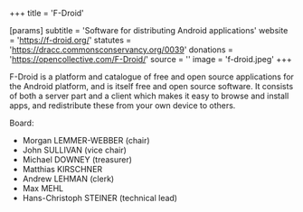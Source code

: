 +++
title = 'F-Droid'

[params]
    subtitle = 'Software for distributing Android applications'
    website = 'https://f-droid.org/'
    statutes = 'https://dracc.commonsconservancy.org/0039'
    donations = 'https://opencollective.com/F-Droid/'
    source = ''
    image = 'f-droid.jpeg'
+++

F-Droid is a platform and catalogue of free and open source applications for the Android platform, and is itself free and open source software. It consists of both a server part and a client which makes it easy to browse and install apps, and redistribute these from your own device to others.

Board:
 * Morgan LEMMER-WEBBER (chair)
 * John SULLIVAN (vice chair)
 * Michael DOWNEY (treasurer)
 * Matthias KIRSCHNER
 * Andrew LEHMAN (clerk)
 * Max MEHL
 * Hans-Christoph STEINER (technical lead)
